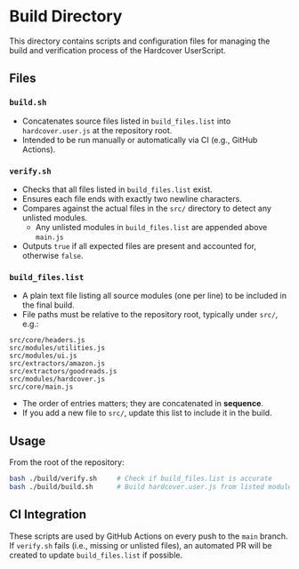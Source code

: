 # Build Directory

This directory contains scripts and configuration files for managing the build and verification process of the Hardcover UserScript.

## Files

### `build.sh`

- Concatenates source files listed in `build_files.list` into `hardcover.user.js` at the repository root.
- Intended to be run manually or automatically via CI (e.g., GitHub Actions).

### `verify.sh`

- Checks that all files listed in `build_files.list` exist.
- Ensures each file ends with exactly two newline characters.
- Compares against the actual files in the `src/` directory to detect any unlisted modules.
  - Any unlisted modules in `build_files.list` are appended above `main.js`
- Outputs `true` if all expected files are present and accounted for, otherwise `false`.

### `build_files.list`

- A plain text file listing all source modules (one per line) to be included in the final build.
- File paths must be relative to the repository root, typically under `src/`, e.g.:

```
src/core/headers.js
src/modules/utilities.js
src/modules/ui.js
src/extractors/amazon.js
src/extractors/goodreads.js
src/modules/hardcover.js
src/core/main.js
```

- The order of entries matters; they are concatenated in **sequence**.
- If you add a new file to `src/`, update this list to include it in the build.

## Usage

From the root of the repository:

```bash
bash ./build/verify.sh     # Check if build_files.list is accurate
bash ./build/build.sh      # Build hardcover.user.js from listed modules
````

## CI Integration

These scripts are used by GitHub Actions on every push to the `main` branch.
If `verify.sh` fails (i.e., missing or unlisted files), an automated PR will be created to update `build_files.list` if possible.
